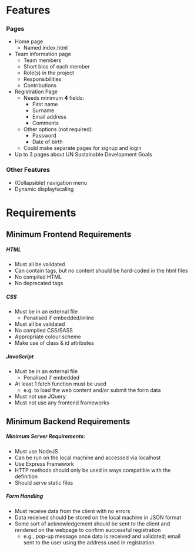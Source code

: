# Features
### Pages

- Home page
	- Named index.html
- Team information page
	- Team members
	- Short bios of each member
	- Role(s) in the project
	- Responsibilities
	- Contributions
- Registration Page
	- Needs minimum **4** fields:
		- First name
		- Surname
		- Email address
		- Comments
	- Other options (not required):
		- Password
		- Date of birth
	- Could make separate pages for signup and login
- Up to 3 pages about UN Sustainable Development Goals 

### Other Features
- (Collapsible) navigation menu
- Dynamic display/scaling


# Requirements
## Minimum Frontend Requirements
##### HTML

- Must all be validated
- Can contain tags, but no content should be hard-coded in the html files
- No compiled HTML
- No deprecated tags


##### CSS

- Must be in an external file
	- Penalised if embedded/inline
- Must all be validated
- No compiled CSS/SASS
- Appropriate colour scheme
- Make use of class & id attributes


##### JavaScript

- Must be in an external file
	- Penalised if embedded
- At least 1 fetch function must be used
	- e.g. to load the web content and/or submit the form data
- Must not use JQuery
- Must not use any frontend frameworks



## Minimum Backend Requirements
##### Minimum Server Requirements:
- Must use NodeJS
- Can be run on the local machine and accessed via localhost
- Use Express Framework
- HTTP methods should only be used in ways compatible with the definition
- Should serve static files

##### Form Handling
- Must receive data from the client with no errors
- Data received should be stored on the local machine in JSON format
- Some sort of acknowledgement should be sent to the client and rendered on the webpage to confirm successful registration
	- e.g., pop-up message once data is received and validated; email sent to the user using the address used in registration
